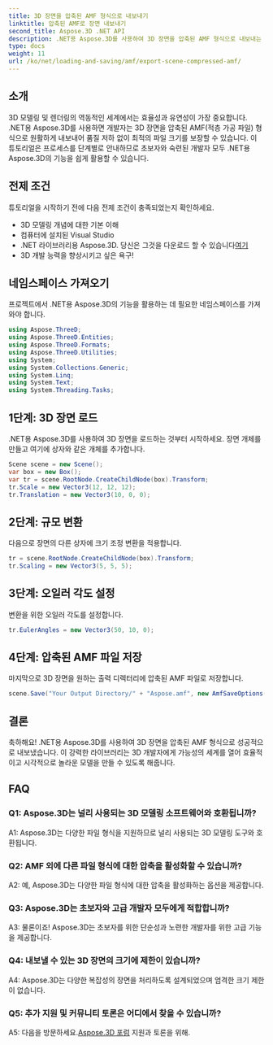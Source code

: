 ```yaml
---
title: 3D 장면을 압축된 AMF 형식으로 내보내기
linktitle: 압축된 AMF로 장면 내보내기
second_title: Aspose.3D .NET API
description: .NET용 Aspose.3D를 사용하여 3D 장면을 압축된 AMF 형식으로 내보내는 방법을 알아보세요. 이 단계별 가이드를 통해 개발 기술을 향상하세요.
type: docs
weight: 11
url: /ko/net/loading-and-saving/amf/export-scene-compressed-amf/
---
```

## 소개

3D 모델링 및 렌더링의 역동적인 세계에서는 효율성과 유연성이 가장 중요합니다. .NET용 Aspose.3D를 사용하면 개발자는 3D 장면을 압축된 AMF(적층 가공 파일) 형식으로 원활하게 내보내어 품질 저하 없이 최적의 파일 크기를 보장할 수 있습니다. 이 튜토리얼은 프로세스를 단계별로 안내하므로 초보자와 숙련된 개발자 모두 .NET용 Aspose.3D의 기능을 쉽게 활용할 수 있습니다.

## 전제 조건

튜토리얼을 시작하기 전에 다음 전제 조건이 충족되었는지 확인하세요.

- 3D 모델링 개념에 대한 기본 이해
- 컴퓨터에 설치된 Visual Studio
-  .NET 라이브러리용 Aspose.3D. 당신은 그것을 다운로드 할 수 있습니다[여기](https://releases.aspose.com/3d/net/)
- 3D 개발 능력을 향상시키고 싶은 욕구!

## 네임스페이스 가져오기

프로젝트에서 .NET용 Aspose.3D의 기능을 활용하는 데 필요한 네임스페이스를 가져와야 합니다.

```csharp
using Aspose.ThreeD;
using Aspose.ThreeD.Entities;
using Aspose.ThreeD.Formats;
using Aspose.ThreeD.Utilities;
using System;
using System.Collections.Generic;
using System.Linq;
using System.Text;
using System.Threading.Tasks;
```

## 1단계: 3D 장면 로드

.NET용 Aspose.3D를 사용하여 3D 장면을 로드하는 것부터 시작하세요. 장면 개체를 만들고 여기에 상자와 같은 개체를 추가합니다.

```csharp
Scene scene = new Scene();
var box = new Box();
var tr = scene.RootNode.CreateChildNode(box).Transform;
tr.Scale = new Vector3(12, 12, 12);
tr.Translation = new Vector3(10, 0, 0);
```

## 2단계: 규모 변환

다음으로 장면의 다른 상자에 크기 조정 변환을 적용합니다.

```csharp
tr = scene.RootNode.CreateChildNode(box).Transform;
tr.Scaling = new Vector3(5, 5, 5);
```

## 3단계: 오일러 각도 설정

변환을 위한 오일러 각도를 설정합니다.

```csharp
tr.EulerAngles = new Vector3(50, 10, 0);
```

## 4단계: 압축된 AMF 파일 저장

마지막으로 3D 장면을 원하는 출력 디렉터리에 압축된 AMF 파일로 저장합니다.

```csharp
scene.Save("Your Output Directory/" + "Aspose.amf", new AmfSaveOptions() { EnableCompression = false });
```

## 결론

축하해요! .NET용 Aspose.3D를 사용하여 3D 장면을 압축된 AMF 형식으로 성공적으로 내보냈습니다. 이 강력한 라이브러리는 3D 개발자에게 가능성의 세계를 열어 효율적이고 시각적으로 놀라운 모델을 만들 수 있도록 해줍니다.

## FAQ

### Q1: Aspose.3D는 널리 사용되는 3D 모델링 소프트웨어와 호환됩니까?

A1: Aspose.3D는 다양한 파일 형식을 지원하므로 널리 사용되는 3D 모델링 도구와 호환됩니다.

### Q2: AMF 외에 다른 파일 형식에 대한 압축을 활성화할 수 있습니까?

A2: 예, Aspose.3D는 다양한 파일 형식에 대한 압축을 활성화하는 옵션을 제공합니다.

### Q3: Aspose.3D는 초보자와 고급 개발자 모두에게 적합합니까?

A3: 물론이죠! Aspose.3D는 초보자를 위한 단순성과 노련한 개발자를 위한 고급 기능을 제공합니다.

### Q4: 내보낼 수 있는 3D 장면의 크기에 제한이 있습니까?

A4: Aspose.3D는 다양한 복잡성의 장면을 처리하도록 설계되었으며 엄격한 크기 제한이 없습니다.

### Q5: 추가 지원 및 커뮤니티 토론은 어디에서 찾을 수 있습니까?

 A5: 다음을 방문하세요.[Aspose.3D 포럼](https://forum.aspose.com/c/3d/18) 지원과 토론을 위해.